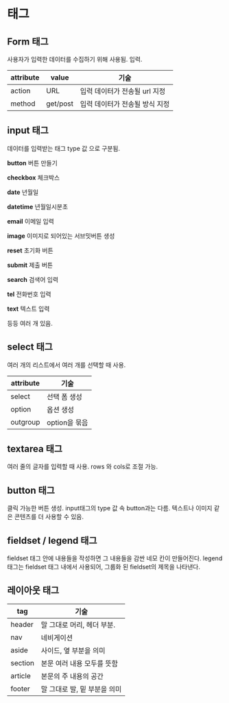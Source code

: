 # 태그
## Form 태그
사용자가 입력한 데이터를 수집하기 위해 사용됨.
입력.

attribute         |          value             | 기술                          
------------------|--------------------------- | --------------------------------------
action            |           URL              | 입력 데이터가 전송될 url 지정
method            |          get/post          | 입력 데이터가 전송될 방식 지정

## input 태그
데이터를 입력받는 태그
type 값 으로 구분됨.

**button**
버튼 만들기

**checkbox**
체크박스

**date**
년월일

**datetime**
년월일시분초

**email**
이메일 입력 

**image**
이미지로 되어있는 서브밋버튼 생성

**reset**
초기화 버튼

**submit**
제출 버튼

**search**
검색어 입력

**tel**
전화번호 입력

**text**
텍스트 입력

등등 여러 개 있음.

## select 태그
여러 개의 리스트에서 여러 개를 선택할 때 사용.

attribute                  | 기술
---------------------------| ----------------------------------
select                     | 선택 폼 생성
option                     | 옵션 생성
outgroup                   | option을 묶음

## textarea 태그
여러 줄의 글자를 입력할 때 사용.
rows 와 cols로 조절 가능.

## button 태그
클릭 가능한 버튼 생성.
input태그의 type 값 속 button과는 다름.
텍스트나 이미지 같은 콘텐츠를 더 사용할 수 있음.

## fieldset /  legend 태그
fieldset 태그 안에 내용들을 작성하면 그 내용들을 감싼 네모 칸이 만들어진다. legend 태그는 fieldset 태그 내에서 사용되어, 그룹화 된 fieldset의 제목을 나타낸다.

## 레이아웃 태그

tag                        | 기술
---------------------------| -------------------------------
header                     | 말 그대로 머리, 헤더 부분.
nav                        | 네비게이션
aside                      | 사이드, 옆 부분을 의미
section                    | 본문 여러 내용 모두를 뜻함
article                    | 본문의 주 내용의 공간
footer                     | 말 그대로 발, 밑 부분을 의미
